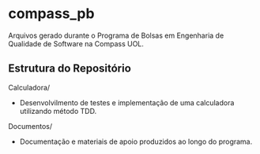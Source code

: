 # compass_pb
Arquivos gerado durante o Programa de Bolsas em Engenharia de Qualidade de Software na Compass UOL.

## Estrutura do Repositório
Calculadora/
* Desenvolvilmento de testes e implementação de uma calculadora utilizando método TDD.

Documentos/
* Documentação e materiais de apoio produzidos ao longo do programa.
